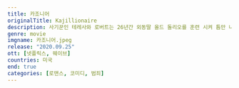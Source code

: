 ```yaml
---
title: 카조니어
originalTitle: Kajillionaire
description: 사기꾼인 테레사와 로버트는 26년간 외동딸 올드 돌리오를 훈련 시켜 틈만 나면 사기를 치고, 은행 범죄를 저지르고, 훔치도록 했다. 자포자기 식의 성급한 상상 속 강도행각을 하는 동안 그들은 한 낯선 이를 유혹해 다음 사기극에 가담하게 해 그들의 세계가 뒤집히게 된다.
genre: movie
imgname: 카조니어.jpeg
release: "2020.09.25"
ott: [넷플릭스, 웨이브]
countries: 미국
end: true
categories: [로맨스, 코미디, 범죄]
---
```

